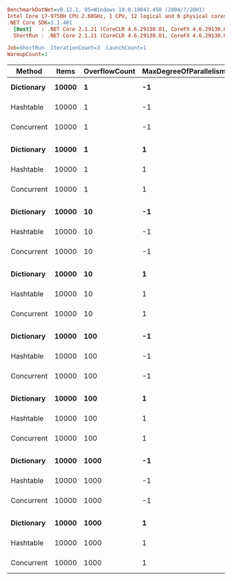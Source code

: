 ``` ini

BenchmarkDotNet=v0.12.1, OS=Windows 10.0.19041.450 (2004/?/20H1)
Intel Core i7-9750H CPU 2.60GHz, 1 CPU, 12 logical and 6 physical cores
.NET Core SDK=3.1.401
  [Host]   : .NET Core 2.1.21 (CoreCLR 4.6.29130.01, CoreFX 4.6.29130.02), X64 RyuJIT
  ShortRun : .NET Core 2.1.21 (CoreCLR 4.6.29130.01, CoreFX 4.6.29130.02), X64 RyuJIT

Job=ShortRun  IterationCount=3  LaunchCount=1  
WarmupCount=3  

```
|     Method | Items | OverflowCount | MaxDegreeOfParallelism |       Mean |       Error |     StdDev |  Ratio | RatioSD |
|----------- |------ |-------------- |----------------------- |-----------:|------------:|-----------:|-------:|--------:|
| **Dictionary** | **10000** |             **1** |                     **-1** |   **1.992 ms** |   **0.5127 ms** |  **0.0281 ms** |   **1.00** |    **0.00** |
|  Hashtable | 10000 |             1 |                     -1 |   2.591 ms |  14.5901 ms |  0.7997 ms |   1.30 |    0.38 |
| Concurrent | 10000 |             1 |                     -1 |  29.307 ms |  37.6939 ms |  2.0661 ms |  14.72 |    1.19 |
|            |       |               |                        |            |             |            |        |         |
| **Dictionary** | **10000** |             **1** |                      **1** |   **1.695 ms** |   **0.3759 ms** |  **0.0206 ms** |   **1.00** |    **0.00** |
|  Hashtable | 10000 |             1 |                      1 |   2.142 ms |   1.6176 ms |  0.0887 ms |   1.26 |    0.05 |
| Concurrent | 10000 |             1 |                      1 | 230.493 ms | 213.4276 ms | 11.6987 ms | 136.03 |    7.82 |
|            |       |               |                        |            |             |            |        |         |
| **Dictionary** | **10000** |            **10** |                     **-1** |   **2.021 ms** |   **0.4737 ms** |  **0.0260 ms** |   **1.00** |    **0.00** |
|  Hashtable | 10000 |            10 |                     -1 |   1.450 ms |   3.9409 ms |  0.2160 ms |   0.72 |    0.10 |
| Concurrent | 10000 |            10 |                     -1 |  57.082 ms |  41.3864 ms |  2.2685 ms |  28.25 |    1.23 |
|            |       |               |                        |            |             |            |        |         |
| **Dictionary** | **10000** |            **10** |                      **1** |   **1.683 ms** |   **0.6989 ms** |  **0.0383 ms** |   **1.00** |    **0.00** |
|  Hashtable | 10000 |            10 |                      1 |   2.221 ms |   2.1744 ms |  0.1192 ms |   1.32 |    0.07 |
| Concurrent | 10000 |            10 |                      1 | 228.341 ms | 164.1373 ms |  8.9969 ms | 135.72 |    6.90 |
|            |       |               |                        |            |             |            |        |         |
| **Dictionary** | **10000** |           **100** |                     **-1** |   **2.205 ms** |   **0.0554 ms** |  **0.0030 ms** |   **1.00** |    **0.00** |
|  Hashtable | 10000 |           100 |                     -1 |   1.606 ms |   8.4134 ms |  0.4612 ms |   0.73 |    0.21 |
| Concurrent | 10000 |           100 |                     -1 | 106.268 ms | 202.1252 ms | 11.0792 ms |  48.19 |    4.98 |
|            |       |               |                        |            |             |            |        |         |
| **Dictionary** | **10000** |           **100** |                      **1** |   **1.688 ms** |   **0.4456 ms** |  **0.0244 ms** |   **1.00** |    **0.00** |
|  Hashtable | 10000 |           100 |                      1 |   2.163 ms |   2.0234 ms |  0.1109 ms |   1.28 |    0.05 |
| Concurrent | 10000 |           100 |                      1 | 230.317 ms | 172.2603 ms |  9.4422 ms | 136.49 |    7.29 |
|            |       |               |                        |            |             |            |        |         |
| **Dictionary** | **10000** |          **1000** |                     **-1** |   **2.391 ms** |   **0.2718 ms** |  **0.0149 ms** |   **1.00** |    **0.00** |
|  Hashtable | 10000 |          1000 |                     -1 |   3.506 ms |  15.9223 ms |  0.8728 ms |   1.47 |    0.37 |
| Concurrent | 10000 |          1000 |                     -1 | 133.910 ms | 339.1826 ms | 18.5917 ms |  55.99 |    7.55 |
|            |       |               |                        |            |             |            |        |         |
| **Dictionary** | **10000** |          **1000** |                      **1** |   **1.698 ms** |   **0.4873 ms** |  **0.0267 ms** |   **1.00** |    **0.00** |
|  Hashtable | 10000 |          1000 |                      1 |   2.204 ms |   0.5714 ms |  0.0313 ms |   1.30 |    0.04 |
| Concurrent | 10000 |          1000 |                      1 | 229.958 ms |  66.1631 ms |  3.6266 ms | 135.47 |    2.10 |
